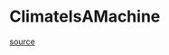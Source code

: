 # ClimateIsAMachine

[source](https://www.reddit.com/r/explainlikeimfive/comments/5h8c8e/eli5_please_explain_climate_change_proof_like_i/dayljqy/)
